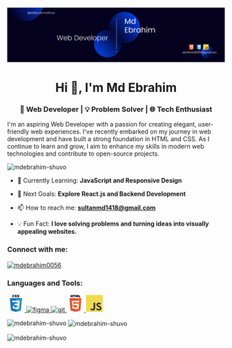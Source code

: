 ![](https://github.com/MdEbrahimOfficial/MdEbrahimOfficial/blob/main/github_banner.png)
<h1 align="center">Hi 👋, I'm Md Ebrahim</h1>
<h3 align="center">🚀 Web Developer | 💡 Problem Solver | 🌐 Tech Enthusiast</h3>
<p>I'm an aspiring Web Developer with a passion for creating elegant, user-friendly web experiences. I've recently embarked on my journey in web development and have built a strong foundation in HTML and CSS. As I continue to learn and grow, I aim to enhance my skills in modern web technologies and contribute to open-source projects.</p>

<p align="left"> <img src="https://komarev.com/ghpvc/?username=mdebrahim-shuvo&label=Profile%20views&color=0e75b6&style=flat" alt="mdebrahim-shuvo" /> </p>

- 🔭 Currently Learning: **JavaScript and Responsive Design**

- 🌱 Next Goals: **Explore React.js and Backend Development**

- 📫 How to reach me: **sultanmd1418@gmail.com**

- 💡 Fun Fact: **I love solving problems and turning ideas into visually appealing websites.**

<h3 align="left">Connect with me:</h3>
<p align="left">
<a href="https://linkedin.com/in/mdebrahim0056" target="blank"><img align="center" src="https://raw.githubusercontent.com/rahuldkjain/github-profile-readme-generator/master/src/images/icons/Social/linked-in-alt.svg" alt="mdebrahim0056" height="30" width="40" /></a>
</p>

<h3 align="left">Languages and Tools:</h3>
<p align="left"> <a href="https://www.w3schools.com/css/" target="_blank" rel="noreferrer"> <img src="https://raw.githubusercontent.com/devicons/devicon/master/icons/css3/css3-original-wordmark.svg" alt="css3" width="40" height="40"/> </a> <a href="https://www.figma.com/" target="_blank" rel="noreferrer"> <img src="https://www.vectorlogo.zone/logos/figma/figma-icon.svg" alt="figma" width="40" height="40"/> </a> <a href="https://git-scm.com/" target="_blank" rel="noreferrer"> <img src="https://www.vectorlogo.zone/logos/git-scm/git-scm-icon.svg" alt="git" width="40" height="40"/> </a> <a href="https://www.w3.org/html/" target="_blank" rel="noreferrer"> <img src="https://raw.githubusercontent.com/devicons/devicon/master/icons/html5/html5-original-wordmark.svg" alt="html5" width="40" height="40"/> </a> <a href="https://developer.mozilla.org/en-US/docs/Web/JavaScript" target="_blank" rel="noreferrer"> <img src="https://raw.githubusercontent.com/devicons/devicon/master/icons/javascript/javascript-original.svg" alt="javascript" width="40" height="40"/> </a> </p>

<p><img align="left" src="https://github-readme-stats.vercel.app/api/top-langs?username=mdebrahim-shuvo&show_icons=true&locale=en&layout=compact" alt="mdebrahim-shuvo" /></p>

<p>&nbsp;<img align="center" src="https://github-readme-stats.vercel.app/api?username=mdebrahim-shuvo&show_icons=true&locale=en" alt="mdebrahim-shuvo" /></p>

<p><img align="center" src="https://github-readme-streak-stats.herokuapp.com/?user=mdebrahim-shuvo&" alt="mdebrahim-shuvo" /></p>
